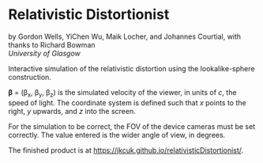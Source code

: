 # Relativistic Distortionist
by Gordon Wells, YiChen Wu, Maik Locher, and Johannes Courtial, with thanks to Richard Bowman<br>
<i>University of Glasgow</i>

Interactive simulation of the relativistic distortion using the lookalike-sphere construction.

<b>&beta;</b> = (&beta;<sub>x</sub>, &beta;<sub>y</sub>, &beta;<sub>z</sub>) is the simulated velocity of the viewer, in units of <i>c</i>, the speed of light.
The coordinate system is defined such that <i>x</i> points to the right, <i>y</i> upwards, and <i>z</i> into the screen.

For the simulation to be correct, the FOV of the device cameras must be set correctly.  The value entered is the wider angle of view, in degrees.

The finished product is at <href url="https://jkcuk.github.io/relativisticDistortionist/">https://jkcuk.github.io/relativisticDistortionist/</href>.
